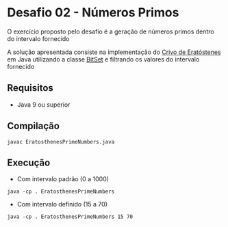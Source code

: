 # Desafio 02 - Números Primos

O exercício proposto pelo desafio é a geração de números primos dentro do intervalo fornecido

A solução apresentada consiste na implementação do [Crivo de Eratóstenes](https://pt.wikipedia.org/wiki/Crivo_de_Erat%C3%B3stenes) em Java utilizando a classe [BitSet](https://docs.oracle.com/javase/9/docs/api/java/util/BitSet.html) e filtrando os valores do intervalo fornecido

## Requisitos

- Java 9 ou superior

## Compilação

```
javac EratosthenesPrimeNumbers.java
```

## Execução

- Com intervalo padrão (0 a 1000)
```
java -cp . EratosthenesPrimeNumbers
```

- Com intervalo definido (15 a 70)
```
java -cp . EratosthenesPrimeNumbers 15 70
```
